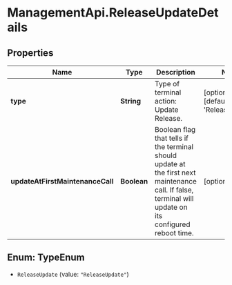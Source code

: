 # ManagementApi.ReleaseUpdateDetails

## Properties

Name | Type | Description | Notes
------------ | ------------- | ------------- | -------------
**type** | **String** | Type of terminal action: Update Release. | [optional] [default to &#39;ReleaseUpdate&#39;]
**updateAtFirstMaintenanceCall** | **Boolean** | Boolean flag that tells if the terminal should update at the first next maintenance call. If false, terminal will update on its configured reboot time. | [optional] 



## Enum: TypeEnum


* `ReleaseUpdate` (value: `"ReleaseUpdate"`)




